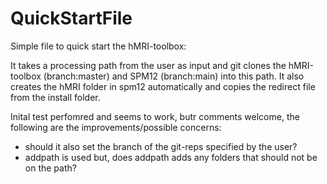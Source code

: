 # QuickStartFile
Simple file to quick start the hMRI-toolbox:

It takes a processing path from the user as input and git clones the hMRI-toolbox (branch:master) and SPM12 (branch:main) into this path.
It also creates the hMRI folder in spm12 automatically and copies the redirect file from the install folder.

Inital test perfomred and seems to work, butr comments welcome, the following are the improvements/possible concerns:

- should it also set the branch of the git-reps specified by the user?
- addpath is used but, does addpath adds any folders that should not be on the path?
